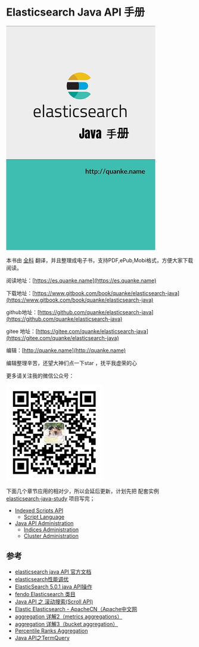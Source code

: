 # Elasticsearch Java API 手册

![](/assets/Cover_400_600.jpg)

本书由 [全科](http://quanke.name) 翻译，并且整理成电子书，支持PDF,ePub,Mobi格式，方便大家下载阅读。

阅读地址：[https://es.quanke.name](https://es.quanke.name)

下载地址：[https://www.gitbook.com/book/quanke/elasticsearch-java](https://www.gitbook.com/book/quanke/elasticsearch-java)

github地址：[https://github.com/quanke/elasticsearch-java](https://github.com/quanke/elasticsearch-java)

gitee 地址：[https://gitee.com/quanke/elasticsearch-java](https://gitee.com/quanke/elasticsearch-java) 

编辑：[http://quanke.name](http://quanke.name)

编辑整理辛苦，还望大神们点一下star ，抚平我虚荣的心

更多请关注我的微信公众号：

![](/assets/qrcode_for_gh_26893aa0a4ea_258.jpg)


下面几个章节应用的相对少，所以会延后更新，计划先把 配套实例 [ elasticsearch-java-study](https://gitee.com/quanke/elasticsearch-java-study) 项目写完；

* [Indexed Scripts API](indexed-scripts-api.md)
  * [Script Language](indexed-scripts-api/script-language.md)
* [Java API Administration](java-api-administration.md)
  * [Indices Administration](java-api-administration/indices-administration.md)
  * [Cluster Administration](java-api-administration/cluster-administration.md)

## 参考

- [elasticsearch java API 官方文档](https://www.elastic.co/guide/en/elasticsearch/client/java-api/current/index.html)
- [elasticsearch性能调优](http://www.cnblogs.com/hseagle/p/6015245.html)
- [ElasticSearch 5.0.1 java API操作](http://blog.csdn.net/gaoqiao1988/article/details/53842728)
- [fendo Elasticsearch 类目](http://blog.csdn.net/u011781521/article/category/7096008)
- [Java API 之 滚动搜索(Scroll API)](http://blog.csdn.net/sunnyyoona/article/details/52810397)
- [Elastic Elasticsearch - ApacheCN（Apache中文网](http://cwiki.apachecn.org/display/Elasticsearch/)
- [aggregation 详解2（metrics aggregations）](http://www.cnblogs.com/licongyu/p/5515786.html)
- [aggregation 详解3（bucket aggregation）](http://www.cnblogs.com/licongyu/p/5503094.html)
- [Percentile Ranks Aggregation](http://www.cnblogs.com/benjiming/p/7099638.html)
- [Java API之TermQuery](http://blog.csdn.net/sunnyyoona/article/details/52852483)